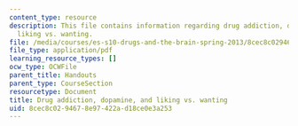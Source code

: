 ```yaml
---
content_type: resource
description: This file contains information regarding drug addiction, dopamine, and
  liking vs. wanting.
file: /media/courses/es-s10-drugs-and-the-brain-spring-2013/8cec8c0294678e97422ad18ce0e3a253_MITES_S10S13_addictionwk4.pdf
file_type: application/pdf
learning_resource_types: []
ocw_type: OCWFile
parent_title: Handouts
parent_type: CourseSection
resourcetype: Document
title: Drug addiction, dopamine, and liking vs. wanting
uid: 8cec8c02-9467-8e97-422a-d18ce0e3a253
---
```

